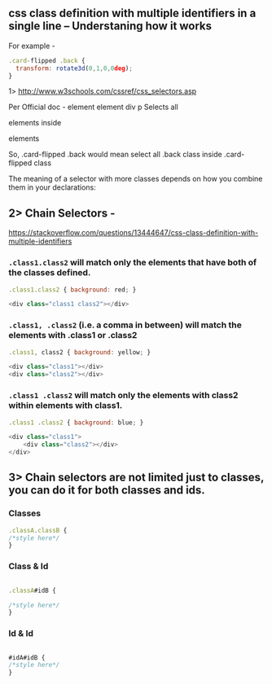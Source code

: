 ## css class definition with multiple identifiers in a single line – Understaning how it works

For example -

```js
.card-flipped .back {
  transform: rotate3d(0,1,0,0deg);
}
```

1> http://www.w3schools.com/cssref/css_selectors.asp

Per Official doc - element element div p Selects all <p> elements inside <div> elements

So, .card-flipped .back would mean select all .back class inside .card-flipped class

The meaning of a selector with more classes depends on how you combine them in your declarations:

## 2> Chain Selectors -

https://stackoverflow.com/questions/13444647/css-class-definition-with-multiple-identifiers

### `.class1.class2` will match only the elements that have both of the classes defined.

```js
.class1.class2 { background: red; }

<div class="class1 class2"></div>

```

### `.class1, .class2` (i.e. a comma in between) will match the elements with .class1 or .class2

```js
.class1, class2 { background: yellow; }

<div class="class1"></div>
<div class="class2"></div>

```

### `.class1 .class2` will match only the elements with class2 within elements with class1.

```js
.class1 .class2 { background: blue; }

<div class="class1">
    <div class="class2"></div>
</div>

```

## 3> Chain selectors are not limited just to classes, you can do it for both classes and ids.

### Classes

```js
.classA.classB {
/*style here*/
}
```

### Class & Id

```js

.classA#idB {

/*style here*/
}
```

### Id & Id

```js

#idA#idB {
/*style here*/
}
```
